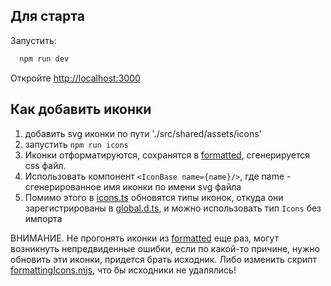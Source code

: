 ## Для старта

Запустить:

```bash
  npm run dev
```

Откройте [http://localhost:3000](http://localhost:3000)

## Как добавить иконки

1. добавить svg иконки по пути './src/shared/assets/icons'
2. запустить `npm run icons`
3. Иконки отформатируются, сохранятся в [formatted](src/shared/assets/icons/formatted), сгенерируется css файл.
4. Использовать компонент `<IconBase name={name}/>`, где name - сгенерированное имя иконки по имени svg файла
5. Помимо этого в [icons.ts](src/shared/types/icons.ts) обновятся типы иконок, откуда они зарегистрированы в [global.d.ts](global.d.ts), и можно использовать тип `Icons` без импорта

ВНИМАНИЕ. Не прогонять иконки из [formatted](src/shared/assets/icons/formatted) еще раз, могут возникнуть непредвиденные ошибки, если по какой-то причине, нужно обновить эти иконки, придется брать исходник. Либо изменить скрипт [formattingIcons.mjs](scripts/formattingIcons.mjs), что бы исходники не удалялись!